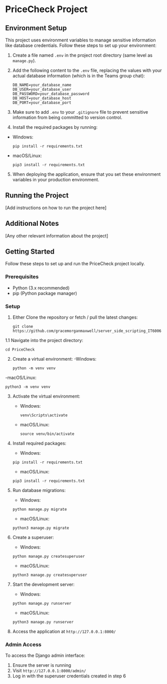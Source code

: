 # PriceCheck Project

## Environment Setup

This project uses environment variables to manage sensitive information like database credentials. Follow these steps to set up your environment:

1. Create a file named `.env` in the project root directory (same level as `manage.py`).

2. Add the following content to the `.env` file, replacing the values with your actual database information (which is in the Teams group chat):

   ```
   DB_NAME=your_database_name
   DB_USER=your_database_user
   DB_PASSWORD=your_database_password
   DB_HOST=your_database_host
   DB_PORT=your_database_port
   ```

3. Make sure to add `.env` to your `.gitignore` file to prevent sensitive information from being committed to version control.

4. Install the required packages by running:
- Windows:
   ```
   pip install -r requirements.txt
   ```
- macOS/Linux:
   ```
   pip3 install -r requirements.txt
   ```

5. When deploying the application, ensure that you set these environment variables in your production environment.

## Running the Project

[Add instructions on how to run the project here]

## Additional Notes

[Any other relevant information about the project]

## Getting Started

Follow these steps to set up and run the PriceCheck project locally.

### Prerequisites

- Python (3.x recommended)
- pip (Python package manager)

### Setup

1. Either Clone the repository or fetch / pull the latest changes:
   ```
   git clone https://github.com/gracemorganmaxwell/server_side_scripting_IT6006
   ```
1.1 Navigate into the project directory:
   ```
   cd PriceCheck
   ```

2. Create a virtual environment:
-Windows:
   ```
   python -m venv venv
   ```
-macOS/Linux:
   ```
   python3 -m venv venv
   ```

3. Activate the virtual environment:
   - Windows:
     ```
     venv\Scripts\activate
     ```
   - macOS/Linux:
     ```
     source venv/bin/activate
     ```

4. Install required packages:
   - Windows:
   ```
   pip install -r requirements.txt
   ```
   - macOS/Linux:
   ```
   pip3 install -r requirements.txt
   ```

5. Run database migrations:
   - Windows:
   ```
   python manage.py migrate
   ```
   - macOS/Linux:
   ```
   python3 manage.py migrate
   ```

6. Create a superuser:
   - Windows:
   ```
   python manage.py createsuperuser
   ```
   - macOS/Linux:
   ```
   python3 manage.py createsuperuser
   ```

7. Start the development server:
   - Windows:
   ```
   python manage.py runserver
   ```
   - macOS/Linux:
   ```
   python3 manage.py runserver
   ```

8. Access the application at `http://127.0.0.1:8000/`

### Admin Access

To access the Django admin interface:
1. Ensure the server is running
2. Visit `http://127.0.0.1:8000/admin/`
3. Log in with the superuser credentials created in step 6
